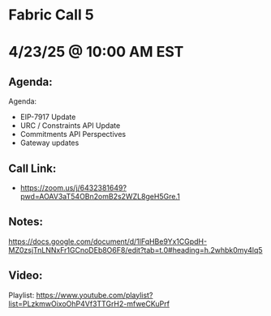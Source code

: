 # Fabric Call 5 
# 4/23/25 @ 10:00 AM EST

## Agenda:

Agenda:
- EIP-7917 Update
- URC / Constraints API Update
- Commitments API Perspectives
- Gateway updates

## Call Link:
- https://zoom.us/j/6432381649?pwd=AOAV3aT54OBn2omB2s2WZL8geH5Gre.1

## Notes:
https://docs.google.com/document/d/1lFqHBe9Yx1CGpdH-MZ0zsjTnLNNxFr1GCnoDEb8O6F8/edit?tab=t.0#heading=h.2whbk0my4lq5

## Video:
Playlist: https://www.youtube.com/playlist?list=PLzkmwOixoOhP4Vf3TTGrH2-mfweCKuPrf
